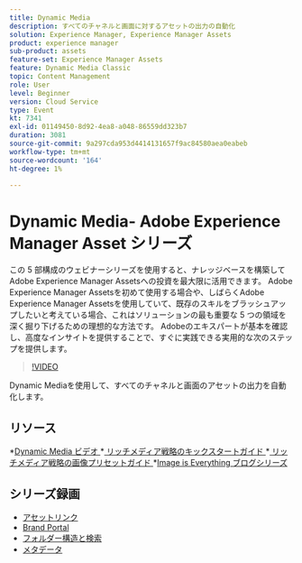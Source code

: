 ```yaml
---
title: Dynamic Media
description: すべてのチャネルと画面に対するアセットの出力の自動化
solution: Experience Manager, Experience Manager Assets
product: experience manager
sub-product: assets
feature-set: Experience Manager Assets
feature: Dynamic Media Classic
topic: Content Management
role: User
level: Beginner
version: Cloud Service
type: Event
kt: 7341
exl-id: 01149450-8d92-4ea8-a048-86559dd323b7
duration: 3081
source-git-commit: 9a297cda953d4414131657f9ac84580aea0eabeb
workflow-type: tm+mt
source-wordcount: '164'
ht-degree: 1%

---
```


# Dynamic Media- Adobe Experience Manager Asset シリーズ

この 5 部構成のウェビナーシリーズを使用すると、ナレッジベースを構築してAdobe Experience Manager Assetsへの投資を最大限に活用できます。 Adobe Experience Manager Assetsを初めて使用する場合や、しばらくAdobe Experience Manager Assetsを使用していて、既存のスキルをブラッシュアップしたいと考えている場合、これはソリューションの最も重要な 5 つの領域を深く掘り下げるための理想的な方法です。 Adobeのエキスパートが基本を確認し、高度なインサイトを提供することで、すぐに実践できる実用的な次のステップを提供します。

>[!VIDEO](https://video.tv.adobe.com/v/332132/?quality=12&learn=on&hidetitle=true)

Dynamic Mediaを使用して、すべてのチャネルと画面のアセットの出力を自動化します。

## リソース

*[Dynamic Media ビデオ ](https://experienceleague.adobe.com/docs/experience-manager-learn/assets/dynamic-media/dynamic-media-overview-feature-video-use.html#dynamic-media)
*[ リッチメディア戦略のキックスタートガイド ](https://www.adobe.com/content/dam/www/us/en/experience-manager/pdfs/dynamic-media-kickstart-guide-2019.pdf)
*[ リッチメディア戦略の画像プリセットガイド ](https://www.adobe.com/content/dam/www/us/en/experience-manager/pdfs/dynamic-media-image-preset-guide.pdf)
*[Image is Everything ブログシリーズ ](https://business.adobe.com/blog/basics/image-is-everything-part-1-has-your-rich-media-strategy-expired)

## シリーズ録画

* [アセットリンク](asset-link.md)
* [Brand Portal](brand-portal.md)
* [フォルダー構造と検索](folder-structure-search.md)
* [メタデータ](metadata.md)
